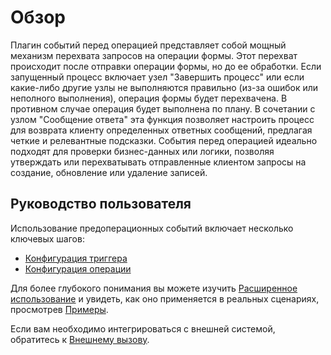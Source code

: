 # Обзор

<PluginInfo name="workflow-request-interceptor" link="/handbook/workflow-request-interceptor" commercial="true"></PluginInfo>

Плагин событий перед операцией представляет собой мощный механизм перехвата запросов на операции формы. Этот перехват происходит после отправки операции формы, но до ее обработки. Если запущенный процесс включает узел "Завершить процесс" или если какие-либо другие узлы не выполняются правильно (из-за ошибок или неполного выполнения), операция формы будет перехвачена. 
В противном случае операция будет выполнена по плану. В сочетании с узлом "Сообщение ответа" эта функция позволяет настроить процесс для возврата клиенту определенных ответных сообщений, предлагая четкие и релевантные подсказки. События перед операцией идеально подходят для проверки бизнес-данных или логики, позволяя утверждать или перехватывать отправленные клиентом запросы на создание, обновление или удаление записей.

## Руководство пользователя

Использование предоперационных событий включает несколько ключевых шагов:

- [Конфигурация триггера](./trigger.md)
- [Конфигурация операции](./node.md)

Для более глубокого понимания вы можете изучить [Расширенное использование](./advanced.md) и увидеть, как оно применяется в реальных сценариях, просмотрев [Примеры](./example.md).

Если вам необходимо интегрироваться с внешней системой, обратитесь к [Внешнему вызову](./http-api.md).
